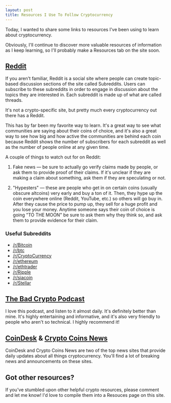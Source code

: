 ```yaml
---
layout: post
title: Resources I Use To Follow Cryptocurrency
---
```


Today, I wanted to share some links to resources I've been using to learn about cryptocurrency.

Obviously, I'll continue to discover more valuable resources of information as I keep learning, so I'll probably make a Resources tab on the site soon.

## [Reddit](https://reddit.com)
If you aren't familiar, Reddit is a social site where people can create topic-based discussion sections of the site called Subreddits. Users can subscribe to these subreddits in order to engage in discussion about the topics they are interested in. Each subreddit is made up of what are called threads.

It's not a crypto-specific site, but pretty much every cryptocurrency out there has a Reddit.

This has by far been my favorite way to learn. It's a great way to see what communities are saying about their coins of choice, and it's also a great way to see how big and how active the communities are behind each coin because Reddit shows the number of subscribers for each subreddit as well as the number of people online at any given time.

A couple of things to watch out for on Reddit:

1. Fake news — be sure to actually go verify claims made by people, or ask them to provide proof of their claims. If it's unclear if they are making a claim about something, ask them if they are speculating or not.

2. "Hypesters" — these are people who get in on certain coins (usually obscure altcoins) very early and buy a ton of it. Then, they hype up the coin everywhere online (Reddit, YouTube, etc.) so others will go buy in. After they cause the price to pump up, they sell for a huge profit and you lose your money. Anytime someone says their coin of choice is going "TO THE MOON" be sure to ask them why they think so, and ask them to provide evidence for their claim.

### Useful Subreddits
* [/r/Bitcoin](https://www.reddit.com/r/Bitcoin/)
* [/r/btc](https://www.reddit.com/r/btc/)
* [/r/CryptoCurrency](https://www.reddit.com/r/CryptoCurrency/)
* [/r/ethereum](https://www.reddit.com/r/ethereum/)
* [/r/ethtrader](https://www.reddit.com/r/ethtrader/)
* [/r/Ripple](https://www.reddit.com/r/Ripple/)
* [/r/siacoin](https://www.reddit.com/r/siacoin/)
* [/r/Stellar](https://www.reddit.com/r/Stellar/)

## [The Bad Crypto Podcast](http://badcryptopodcast.com/)
I love this podcast, and listen to it almost daily. It's definitely better than mine. It's highly entertaining and informative, and it's also very friendly to people who aren't so technical. I highly recommend it!

## [CoinDesk](https://www.coindesk.com/) & [Crypto Coins News](https://www.cryptocoinsnews.com/)
CoinDesk and Crypto Coins News are two of the top news sites that provide daily updates about all things cryptocurrency. You'll find a lot of breaking news and announcements on these sites.

## Got other resources?
If you've stumbled upon other helpful crypto resources, please comment and let me know! I'd love to compile them into a Resouces page on this site.